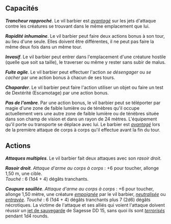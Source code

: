 ## Capacités
_**Trancheur rapproché**_. Le vil barbier est [_avantagé_](/utiliser-les-caracteristiques/#avantage-et-desavantage) sur les jets d'attaque contre les créatures se trouvant dans le même emplacement que lui.

_**Rapidité inhumaine**_. Le vil barbier peut faire deux actions bonus à son tour, au lieu d'une seule. Elles doivent être différentes, il ne peut pas faire la même deux fois dans un même tour.

_**Invasif**_. Le vil barbier peut entrer dans l'emplacement d'une créature hostile (quelle que soit sa taille), le traverser ou même y rester sans subir de malus.

_**Fuite agile**_. Le vil barbier peut effectuer l'action _se désengager_ ou _se cacher_ par une action bonus à chacun de ses tours.

_**Chaparder**_. Le vil barbier peut faire l'action utiliser un objet ou faire un test de Dextérité (Escamotage) par une action bonus.

_**Pas de l'ombre**_. Par une action bonus, le vil barbier peut se téléporter par magie d'une zone de faible lumière ou de ténèbres qu'il occupe actuellement vers une autre zone de faible lumière ou de ténèbres située dans son champ de vision et dans un rayon de 24 mètres. L'équipement qu'il porte ou transporte se déplace avec lui. Le barbier est [_avantagé_](/utiliser-les-caracteristiques/#avantage-et-desavantage) lors de la première attaque de corps à corps qu'il effectue avant la fin du tour.

## Actions
_**Attaques multiples**_. Le vil barbier fait deux attaques avec son _rasoir droit_.

_**Rasoir droit**_. _Attaque d'arme au corps à corps_ : +6 pour toucher, allonge 1,50 m, une cible.  
_Touché_ : 6 (1d4 + 4) dégâts tranchants.

_**Coupure souillée**_. _Attaque d'arme au corps à corps_ : +6 pour toucher, allonge 1,50 mètre, une créature [_empoignée_](/gerer-la-sante-du-personnage/#empoigne) par le vil barbier, [_neutralisée_](/gerer-la-sante-du-personnage/#neutralise) ou [_entravée_](/gerer-la-sante-du-personnage/#entrave).   _Touché_ : 6 (1d4 + 4) dégâts tranchants plus 7 (2d6) dégâts nécrotiques. La victime de l'attaque et ses alliés qui voient l'attaque doivent réussir un [jet de sauvegarde](/utiliser-les-caracteristiques/#jets-de-sauvegarde) de Sagesse DD 15, sans quoi ils sont [_terrorisés_](/gerer-la-sante-du-personnage/#terrorise) pendant 1d4 rounds.
